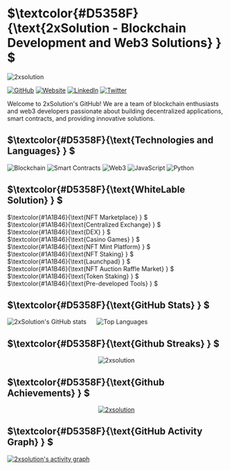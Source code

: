 # $`\textcolor{#D5358F}{\text{2xSolution - Blockchain Development and Web3 Solutions}  } `$ <br>
<p align="left"> <img src="https://komarev.com/ghpvc/?username=2xsolution&label=Profile%20views&color=D5358F&style=flat&theme=radical" alt="2xsolution" /> </p>

[![GitHub](https://img.shields.io/badge/GitHub-2xsolution-D5358F?logo=github&labelColor=1A1B46)](https://github.com/2xsolution)
[![Website](https://img.shields.io/badge/Website-2xsolution.com-D5358F?logo=google-chrome&labelColor=1A1B46)](https://2xsolution.com)
[![LinkedIn](https://img.shields.io/badge/LinkedIn-2xSolution-D5358F?logo=linkedin&labelColor=1A1B46)](https://www.linkedin.com/company/2xsolution)
[![Twitter](https://img.shields.io/twitter/follow/2xSolution?style=social&labelColor=1A1B46)](https://twitter.com/2xSolution)

Welcome to 2xSolution's GitHub! We are a team of blockchain enthusiasts and web3 developers passionate about building decentralized applications, smart contracts, and providing innovative solutions.

##  $`\textcolor{#D5358F}{\text{Technologies and Languages}  } `$ <br>

 ![Blockchain](https://img.shields.io/badge/Blockchain-Expert-D5358F?labelColor=1A1B46)
 ![Smart Contracts](https://img.shields.io/badge/Smart%20Contracts-Solidity-D5358F?labelColor=1A1B46)
 ![Web3](https://img.shields.io/badge/Web3-Advanced-D5358F?labelColor=1A1B46)
 ![JavaScript](https://img.shields.io/badge/JavaScript-Expert-D5358F?labelColor=1A1B46)
 ![Python](https://img.shields.io/badge/Python-Intermediate-D5358F?labelColor=1A1B46)


## $`\textcolor{#D5358F}{\text{WhiteLable Solution}  } `$ <br>

$`\textcolor{#1A1B46}{\text{NFT Marketplace}  } `$ <br>
$`\textcolor{#1A1B46}{\text{Centralized Exchange}  } `$ <br>
$`\textcolor{#1A1B46}{\text{DEX}  } `$ <br>
$`\textcolor{#1A1B46}{\text{Casino Games}  } `$ <br>
$`\textcolor{#1A1B46}{\text{NFT Mint Platform}  } `$ <br>
$`\textcolor{#1A1B46}{\text{NFT Staking}  } `$ <br>
$`\textcolor{#1A1B46}{\text{Launchpad}  } `$ <br>
$`\textcolor{#1A1B46}{\text{NFT Auction Raffle Market}  } `$ <br>
$`\textcolor{#1A1B46}{\text{Token Staking}  } `$ <br>
$`\textcolor{#1A1B46}{\text{Pre-developed Tools}  } `$ <br>

## $`\textcolor{#D5358F}{\text{GitHub Stats}  } `$ <br>

![2xSolution's GitHub stats](https://github-readme-stats.vercel.app/api?username=2xsolution&show_icons=true&theme=radical) &nbsp;&nbsp;&nbsp;&nbsp; ![Top Languages](https://github-readme-stats.vercel.app/api/top-langs/?username=2xsolution&layout=compact&theme=radical)

## $`\textcolor{#D5358F}{\text{Github Streaks}  } `$ <br>
<p align="center"><img src="https://github-readme-streak-stats.herokuapp.com/?user=2xsolution&theme=black-ice&hide_border=true&stroke=0000&background=0D1117&ring=e05397&fire=e05397&currStreakLabel=e05397" alt="2xsolution" /></p>

## $`\textcolor{#D5358F}{\text{Github Achievements}  } `$ <br>
<p align="center"> <a href="https://github.com/2xsolution"><img src="https://github-profile-trophy.vercel.app/?username=2xsolution&margin-w=5&theme=radical" alt="2xsolution" /></a> </p>

## $`\textcolor{#D5358F}{\text{GitHub Activity Graph}  } `$ <br>

<!-- https://github.com/ashutosh00710/github-readme-activity-graph -->
<a href="https://github.com/2xsolution/2xsolution"><img alt="2xsolution's activity graph" src="https://github-readme-activity-graph.vercel.app/graph?username=2xsolution&bg_color=0e2239&color=58a6ff&line=114a88&point=58a6ff&hide_border=true" /></a>

<br />

